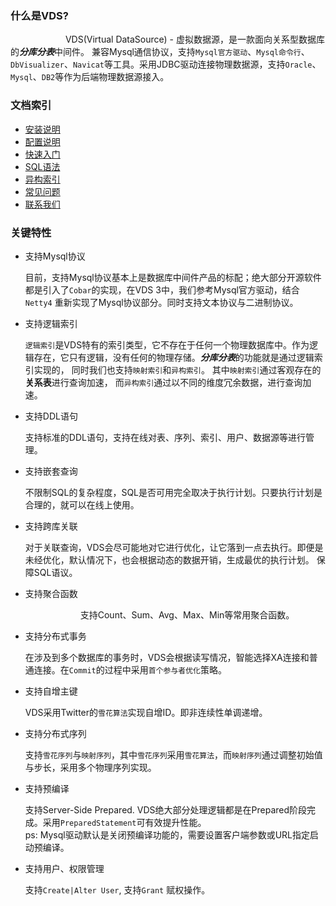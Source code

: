 ### 什么是VDS?
	
	
&emsp;&emsp;&emsp;&emsp;&emsp;&emsp;
VDS(Virtual DataSource) - 虚拟数据源，是一款面向关系型数据库的***分库分表***中间件。 兼容Mysql通信协议，支持`Mysql官方驱动`、`Mysql命令行`、`DbVisualizer`、`Navicat`等工具。采用JDBC驱动连接物理数据源，支持`Oracle`、`Mysql`、`DB2`等作为后端物理数据源接入。

### 文档索引
* [安装说明](setup.html)
* [配置说明](config.html)
* [快速入门](quick_start.html)
* [SQL语法](sql.html)
* [异构索引](Isomerism_index.html)
* [常见问题](faq.html)
* [联系我们](contact.html)

### 关键特性

* 支持Mysql协议

	目前，支持Mysql协议基本上是数据库中间件产品的标配；绝大部分开源软件都是引入了`Cobar`的实现，在VDS 3中，我们参考Mysql官方驱动，结合`Netty4` 重新实现了Mysql协议部分。同时支持文本协议与二进制协议。
* 支持逻辑索引
	
	`逻辑索引`是VDS特有的索引类型，它不存在于任何一个物理数据库中。作为逻辑存在，它只有逻辑，没有任何的物理存储。***分库分表***的功能就是通过逻辑索引实现的， 同时我们也支持`映射索引`和`异构索引`。 其中`映射索引`通过客观存在的**关系表**进行查询加速， 而`异构索引`通过以不同的维度冗余数据，进行查询加速。
* 支持DDL语句
	
	支持标准的DDL语句，支持在线对表、序列、索引、用户、数据源等进行管理。
* 支持嵌套查询
	
	不限制SQL的复杂程度，SQL是否可用完全取决于执行计划。只要执行计划是合理的，就可以在线上使用。
* 支持跨库关联

   对于关联查询，VDS会尽可能地对它进行优化，让它落到一点去执行。即便是未经优化，默认情况下，也会根据动态的数据开销，生成最优的执行计划。 保障SQL语议。
* 支持聚合函数
	
	&emsp;&emsp;&emsp;&emsp;&emsp;&emsp;
	支持Count、Sum、Avg、Max、Min等常用聚合函数。
* 支持分布式事务

	在涉及到多个数据库的事务时，VDS会根据读写情况，智能选择XA连接和普通连接。在`Commit`的过程中采用`首个参与者优化`策略。
* 支持自增主键

	VDS采用Twitter的`雪花算法`实现自增ID。即非连续性单调递增。
* 支持分布式序列

	支持`雪花序列`与`映射序列`，其中`雪花序列`采用`雪花算法`，而`映射序列`通过调整初始值与步长，采用多个物理序列实现。
* 支持预编译

	支持Server-Side Prepared. VDS绝大部分处理逻辑都是在Prepared阶段完成。采用`PreparedStatement`可有效提升性能。
	<br/>ps: Mysql驱动默认是关闭预编译功能的，需要设置客户端参数或URL指定启动预编译。
* 支持用户、权限管理
	
	支持`Create|Alter User`, 支持`Grant` 赋权操作。
	




